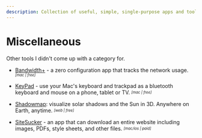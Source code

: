 ```yaml
---
description: Collection of useful, simple, single-purpose apps and tools for everyday problems and tasks
---
```


# Miscellaneous
Other tools I didn't come up with a category for.

- [Bandwidth+](https://apps.apple.com/us/app/bandwidth/id490461369) - a zero configuration app that tracks the network usage. <sub><sup>*[mac | free]*</sup></sub>

- [KeyPad](https://apps.apple.com/in/app/keypad-bluetooth-keyboard/id1491684442) - use your Mac's keyboard and trackpad as a bluetooth keyboard and mouse on a phone, tablet or TV. <sub><sup>*[mac | free]*</sup></sub>

- [Shadowmap](https://app.shadowmap.org): visualize solar shadows and the Sun in 3D. Anywhere on Earth, anytime. <sub><sup>*[web | free]*</sup></sub>

- [SiteSucker](https://ricks-apps.com/osx/sitesucker/index.html) - an app that can download an entire website including images, PDFs, style sheets, and other files. <sub><sup>*[mac/ios | paid]*</sup></sub>

